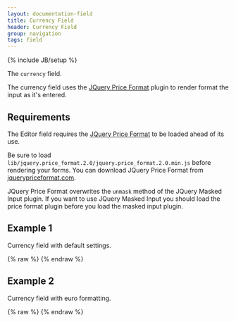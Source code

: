 ```yaml
---
layout: documentation-field
title: Currency Field
header: Currency Field
group: navigation
tags: field
---
```

{% include JB/setup %}


The ```currency``` field.

The currency field uses the <a target="_blank" href="http://jquerypriceformat.com/">JQuery Price Format</a> plugin to
render format the input as it's entered.

## Requirements
The Editor field requires the <a target="_blank" href="http://jquerypriceformat.com/">JQuery Price Format</a> to be loaded
ahead of its use.

Be sure to load <code>lib/jquery.price_format.2.0/jquery.price_format.2.0.min.js</code> before rendering your forms.  You can
download JQuery Price Format from <a target="_blank" href="http://jquerypriceformat.com/">jquerypriceformat.com</a>.

JQuery Price Format overwrites the <code>unmask</code> method of the JQuery Masked Input plugin.  If you want to use JQuery Masked Input you should load  the price format plugin before you load the masked input plugin.


## Example 1
Currency field with default settings.
<div id="field1"> </div>
{% raw %}
<script type="text/javascript" id="field1-script">
$("#field1").alpaca({
    "options": {
        "type": "currency"
    }
});
</script>
{% endraw %}


## Example 2
Currency field with euro formatting.
<div id="field2"> </div>
{% raw %}
<script type="text/javascript" id="field2-script">
$("#field2").alpaca({
    "options": {
        "type": "currency",
        "centsSeparator": ",",
        "prefix": "",
        "suffix": "€",
        "thousandsSeparator": "."
    }
});
</script>
{% endraw %}

